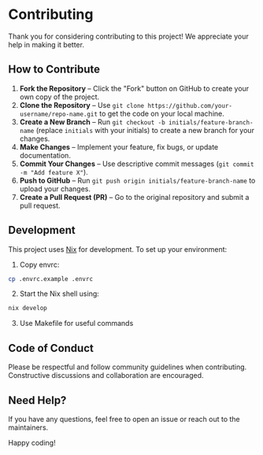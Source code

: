 # Contributing

Thank you for considering contributing to this project! We appreciate your help in making it better.

## How to Contribute

1. **Fork the Repository** – Click the "Fork" button on GitHub to create your own copy of the project.
2. **Clone the Repository** – Use `git clone https://github.com/your-username/repo-name.git` to get the code on your local machine.
3. **Create a New Branch** – Run `git checkout -b initials/feature-branch-name` (replace `initials` with your initials) to create a new branch for your changes.
4. **Make Changes** – Implement your feature, fix bugs, or update documentation.
5. **Commit Your Changes** – Use descriptive commit messages (`git commit -m "Add feature X"`).
6. **Push to GitHub** – Run `git push origin initials/feature-branch-name` to upload your changes.
7. **Create a Pull Request (PR)** – Go to the original repository and submit a pull request.

## Development

This project uses [Nix](https://nixos.org/) for development. To set up your environment:

1. Copy envrc:
  ```sh
  cp .envrc.example .envrc
  ```
2. Start the Nix shell using:
  ```sh
  nix develop
  ```
3. Use Makefile for useful commands

## Code of Conduct

Please be respectful and follow community guidelines when contributing. Constructive discussions and collaboration are encouraged.

## Need Help?

If you have any questions, feel free to open an issue or reach out to the maintainers.

Happy coding!
